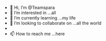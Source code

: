 - 👋 Hi, I’m @Teamspara
- 👀 I’m interested in ...all
- 🌱 I’m currently learning ...my life
- 💞️ I’m looking to collaborate on ...all the world
- 
- 📫 How to reach me ...here

<!---
Teamspara/Teamspara is a ✨ special ✨ repository because its `README.md` (this file) appears on your GitHub profile.
You can click the Preview link to take a look at your changes.
--->
